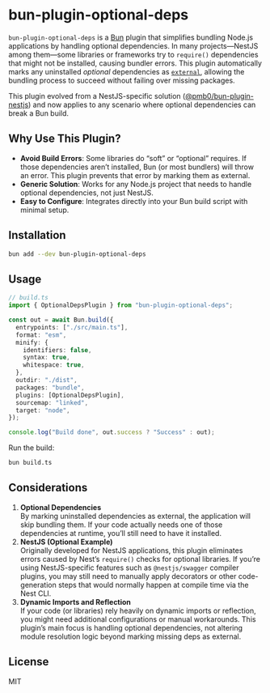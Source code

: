 # bun-plugin-optional-deps

`bun-plugin-optional-deps` is a [Bun](https://bun.sh/) plugin that simplifies bundling Node.js applications by handling optional dependencies. In many projects—NestJS among them—some libraries or frameworks try to `require()` dependencies that might not be installed, causing bundler errors. This plugin automatically marks any uninstalled *optional* dependencies as [`external`](https://bun.sh/docs/bundler#external), allowing the bundling process to succeed without failing over missing packages.

This plugin evolved from a NestJS-specific solution ([@pmb0/bun-plugin-nestjs](https://www.npmjs.com/package/@pmb0/bun-plugin-nestjs)) and now applies to any scenario where optional dependencies can break a Bun build.

## Why Use This Plugin?

- **Avoid Build Errors**: Some libraries do “soft” or “optional” requires. If those dependencies aren’t installed, Bun (or most bundlers) will throw an error. This plugin prevents that error by marking them as external.
- **Generic Solution**: Works for any Node.js project that needs to handle optional dependencies, not just NestJS.
- **Easy to Configure**: Integrates directly into your Bun build script with minimal setup.

## Installation

```sh
bun add --dev bun-plugin-optional-deps
```

## Usage

```ts
// build.ts
import { OptionalDepsPlugin } from "bun-plugin-optional-deps";

const out = await Bun.build({
  entrypoints: ["./src/main.ts"],
  format: "esm",
  minify: {
    identifiers: false,
    syntax: true,
    whitespace: true,
  },
  outdir: "./dist",
  packages: "bundle",
  plugins: [OptionalDepsPlugin],
  sourcemap: "linked",
  target: "node",
});

console.log("Build done", out.success ? "Success" : out);
```

Run the build:

```sh
bun build.ts
```

## Considerations

1. **Optional Dependencies**  
   By marking uninstalled dependencies as external, the application will skip bundling them. If your code actually needs one of those dependencies at runtime, you’ll still need to have it installed.
2. **NestJS (Optional Example)**  
   Originally developed for NestJS applications, this plugin eliminates errors caused by Nest’s `require()` checks for optional libraries. If you’re using NestJS-specific features such as `@nestjs/swagger` compiler plugins, you may still need to manually apply decorators or other code-generation steps that would normally happen at compile time via the Nest CLI.
3. **Dynamic Imports and Reflection**  
   If your code (or libraries) rely heavily on dynamic imports or reflection, you might need additional configurations or manual workarounds. This plugin’s main focus is handling optional dependencies, not altering module resolution logic beyond marking missing deps as external.

## License

MIT

